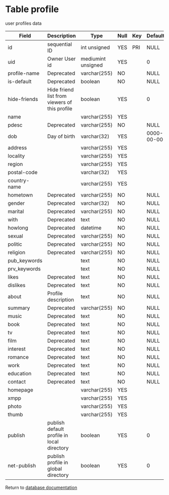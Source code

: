 Table profile
===========
user profiles data

| Field | Description | Type | Null | Key | Default | Extra |
| ----- | ----------- | ---- | ---- | --- | ------- | ----- |
| id | sequential ID | int unsigned | YES | PRI | NULL | auto_increment |    
| uid | Owner User id | mediumint unsigned | YES |  | 0 |  |    
| profile-name | Deprecated | varchar(255) | NO |  | NULL |  |    
| is-default | Deprecated | boolean | NO |  | NULL |  |    
| hide-friends | Hide friend list from viewers of this profile | boolean | YES |  | 0 |  |    
| name |  | varchar(255) | YES |  |  |  |    
| pdesc | Deprecated | varchar(255) | NO |  | NULL |  |    
| dob | Day of birth | varchar(32) | YES |  | 0000-00-00 |  |    
| address |  | varchar(255) | YES |  |  |  |    
| locality |  | varchar(255) | YES |  |  |  |    
| region |  | varchar(255) | YES |  |  |  |    
| postal-code |  | varchar(32) | YES |  |  |  |    
| country-name |  | varchar(255) | YES |  |  |  |    
| hometown | Deprecated | varchar(255) | NO |  | NULL |  |    
| gender | Deprecated | varchar(32) | NO |  | NULL |  |    
| marital | Deprecated | varchar(255) | NO |  | NULL |  |    
| with | Deprecated | text | NO |  | NULL |  |    
| howlong | Deprecated | datetime | NO |  | NULL |  |    
| sexual | Deprecated | varchar(255) | NO |  | NULL |  |    
| politic | Deprecated | varchar(255) | NO |  | NULL |  |    
| religion | Deprecated | varchar(255) | NO |  | NULL |  |    
| pub_keywords |  | text | NO |  | NULL |  |    
| prv_keywords |  | text | NO |  | NULL |  |    
| likes | Deprecated | text | NO |  | NULL |  |    
| dislikes | Deprecated | text | NO |  | NULL |  |    
| about | Profile description | text | NO |  | NULL |  |    
| summary | Deprecated | varchar(255) | NO |  | NULL |  |    
| music | Deprecated | text | NO |  | NULL |  |    
| book | Deprecated | text | NO |  | NULL |  |    
| tv | Deprecated | text | NO |  | NULL |  |    
| film | Deprecated | text | NO |  | NULL |  |    
| interest | Deprecated | text | NO |  | NULL |  |    
| romance | Deprecated | text | NO |  | NULL |  |    
| work | Deprecated | text | NO |  | NULL |  |    
| education | Deprecated | text | NO |  | NULL |  |    
| contact | Deprecated | text | NO |  | NULL |  |    
| homepage |  | varchar(255) | YES |  |  |  |    
| xmpp |  | varchar(255) | YES |  |  |  |    
| photo |  | varchar(255) | YES |  |  |  |    
| thumb |  | varchar(255) | YES |  |  |  |    
| publish | publish default profile in local directory | boolean | YES |  | 0 |  |    
| net-publish | publish profile in global directory | boolean | YES |  | 0 |  |    

Return to [database documentation](help/database)
